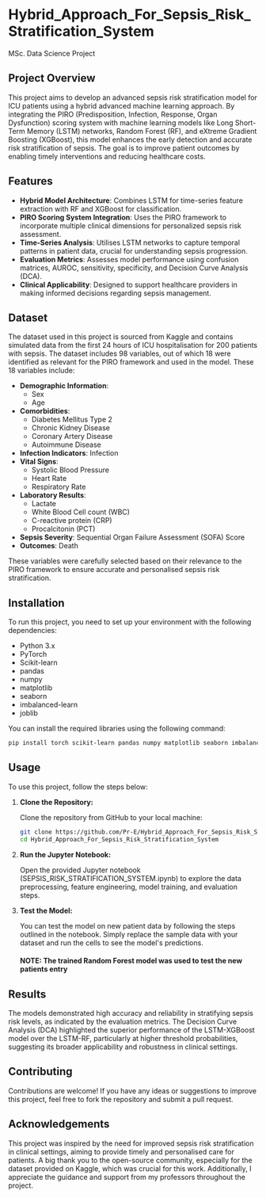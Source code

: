 # Hybrid_Approach_For_Sepsis_Risk_Stratification_System
MSc. Data Science Project

## Project Overview
This project aims to develop an advanced sepsis risk stratification model for ICU patients using a hybrid advanced machine learning approach. By integrating the PIRO (Predisposition, Infection, Response, Organ Dysfunction) scoring system with machine learning models like Long Short-Term Memory (LSTM) networks, Random Forest (RF), and eXtreme Gradient Boosting (XGBoost), this model enhances the early detection and accurate risk stratification of sepsis. The goal is to improve patient outcomes by enabling timely interventions and reducing healthcare costs.

## Features

- **Hybrid Model Architecture**: Combines LSTM for time-series feature extraction with RF and XGBoost for classification.
- **PIRO Scoring System Integration**: Uses the PIRO framework to incorporate multiple clinical dimensions for personalized sepsis risk assessment.
- **Time-Series Analysis**: Utilises LSTM networks to capture temporal patterns in patient data, crucial for understanding sepsis progression.
- **Evaluation Metrics**: Assesses model performance using confusion matrices, AUROC, sensitivity, specificity, and Decision Curve Analysis (DCA).
- **Clinical Applicability**: Designed to support healthcare providers in making informed decisions regarding sepsis management.

## Dataset

The dataset used in this project is sourced from Kaggle and contains simulated data from the first 24 hours of ICU hospitalisation for 200 patients with sepsis. The dataset includes 98 variables, out of which 18 were identified as relevant for the PIRO framework and used in the model. These 18 variables include:

- **Demographic Information**:
  - Sex
  - Age
- **Comorbidities**:
  - Diabetes Mellitus Type 2
  - Chronic Kidney Disease
  - Coronary Artery Disease
  - Autoimmune Disease
- **Infection Indicators**: Infection
- **Vital Signs**:
  - Systolic Blood Pressure
  - Heart Rate
  - Respiratory Rate
- **Laboratory Results**:
  - Lactate
  - White Blood Cell count (WBC)
  - C-reactive protein (CRP)
  - Procalcitonin (PCT)
- **Sepsis Severity**: Sequential Organ Failure Assessment (SOFA) Score
- **Outcomes**: Death
  
These variables were carefully selected based on their relevance to the PIRO framework to ensure accurate and personalised sepsis risk stratification.

## Installation

To run this project, you need to set up your environment with the following dependencies:

- Python 3.x
- PyTorch
- Scikit-learn
- pandas
- numpy
- matplotlib
- seaborn
- imbalanced-learn
- joblib

You can install the required libraries using the following command:

```bash
pip install torch scikit-learn pandas numpy matplotlib seaborn imbalanced-learn joblib
```
## Usage

To use this project, follow the steps below:

1. **Clone the Repository:**

   Clone the repository from GitHub to your local machine:

   ```bash
   git clone https://github.com/Pr-E/Hybrid_Approach_For_Sepsis_Risk_Stratification_System.git
   cd Hybrid_Approach_For_Sepsis_Risk_Stratification_System

2. **Run the Jupyter Notebook:**

   Open the provided Jupyter notebook (SEPSIS_RISK_STRATIFICATION_SYSTEM.ipynb) to explore the data preprocessing, feature engineering, model training, and evaluation steps.

3. **Test the Model:**

   You can test the model on new patient data by following the steps outlined in the notebook. Simply replace the sample data with your dataset and run the cells to see the model's predictions.
   #### NOTE: The trained Random Forest model was used to test the new patients entry

## Results

The models demonstrated high accuracy and reliability in stratifying sepsis risk levels, as indicated by the evaluation metrics. The Decision Curve Analysis (DCA) highlighted the superior performance of the LSTM-XGBoost model over the LSTM-RF, particularly at higher threshold probabilities, suggesting its broader applicability and robustness in clinical settings.

## Contributing

Contributions are welcome! If you have any ideas or suggestions to improve this project, feel free to fork the repository and submit a pull request.

## Acknowledgements

This project was inspired by the need for improved sepsis risk stratification in clinical settings, aiming to provide timely and personalised care for patients. A big thank you to the open-source community, especially for the dataset provided on Kaggle, which was crucial for this work. Additionally, I appreciate the guidance and support from my professors throughout the project.
